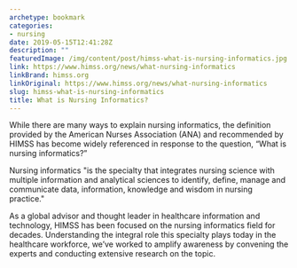 ```yaml
---
archetype: bookmark
categories:
- nursing
date: 2019-05-15T12:41:28Z
description: ""
featuredImage: /img/content/post/himss-what-is-nursing-informatics.jpg
link: https://www.himss.org/news/what-nursing-informatics
linkBrand: himss.org
linkOriginal: https://www.himss.org/news/what-nursing-informatics
slug: himss-what-is-nursing-informatics
title: What is Nursing Informatics?
---
```

While there are many ways to explain nursing informatics, the definition provided by the American Nurses Association (ANA) and recommended by HIMSS has become widely referenced in response to the question, “What is nursing informatics?”

Nursing informatics "is the specialty that integrates nursing science with multiple information and analytical sciences to identify, define, manage and communicate data, information, knowledge and wisdom in nursing practice."

As a global advisor and thought leader in healthcare information and technology, HIMSS has been focused on the nursing informatics field for decades. Understanding the integral role this specialty plays today in the healthcare workforce, we’ve worked to amplify awareness by convening the experts and conducting extensive research on the topic.

